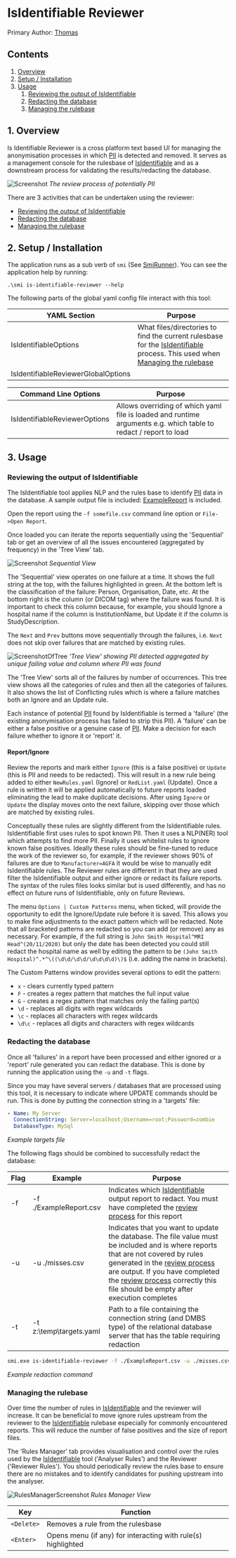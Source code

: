 ﻿# IsIdentifiable Reviewer

Primary Author: [Thomas](https://github.com/tznind)

## Contents

1.  [Overview](#1-overview)
2.  [Setup / Installation](#2-setup--installation)
3.  [Usage](#3-usage)
    1. [Reviewing the output of IsIdentifiable]
    2. [Redacting the database]
    3. [Managing the rulebase]

## 1. Overview

Is Identifiable Reviewer is a cross platform text based UI for managing the anonymisation processes in which [PII] is detected and removed. It serves as a management console for the
rulesbase of [IsIdentifiable] and as a downstream process for validating the results/redacting the database.

![Screenshot](./images/Role.png)
_The review process of potentially PII_

There are 3 activities that can be undertaken using the reviewer:

-   [Reviewing the output of IsIdentifiable]
-   [Redacting the database]
-   [Managing the rulebase]

## 2. Setup / Installation

The application runs as a sub verb of `smi` (See [SmiRunner]). You can see the application help by running:

```
.\smi is-identifiable-reviewer --help
```

The following parts of the global yaml config file interact with this tool:

| YAML Section                        | Purpose                                                                                                                       |
| ----------------------------------- | ----------------------------------------------------------------------------------------------------------------------------- |
| IsIdentifiableOptions               | What files/directories to find the current rulesbase for the [IsIdentifiable] process. This used when [Managing the rulebase] |
| IsIdentifiableReviewerGlobalOptions |                                                                                                                               |

| Command Line Options          | Purpose                                                                                                          |
| ----------------------------- | ---------------------------------------------------------------------------------------------------------------- |
| IsIdentifiableReviewerOptions | Allows overriding of which yaml file is loaded and runtime arguments e.g. which table to redact / report to load |

## 3. Usage

### Reviewing the output of IsIdentifiable

The IsIdentifiable tool applies NLP and the rules base to identify [PII] data in the database. A sample output file is included: [ExampleReport](./ExampleReport.csv) is included.

Open the report using the `-f somefile.csv` command line option or `File->Open Report`.

Once loaded you can iterate the reports sequentially using the 'Sequential' tab or get an overview of all the issues encountered (aggregated by frequency) in the 'Tree View' tab.

![Screenshot](./images/Screenshot1.png)
_Sequential View_

The 'Sequential' view operates on one failure at a time. It shows the full string at the top, with the failures highlighted in green. At the bottom left is the classification of the failure: Person, Organisation, Date, etc. At the bottom right is the column (or DICOM tag) where the failure was found. It is important to check this column because, for example, you should Ignore a hospital name if the column is InstitutionName, but Update it if the column is StudyDescription.

The `Next` and `Prev` buttons move sequentially through the failures, i.e. `Next` does not skip over failures that are matched by existing rules.

![ScreenshotOfTree](./images/tree.png)
_'Tree View' showing PII detected aggregated by unique failing value and column where PII was found_

The 'Tree View' sorts all of the failures by number of occurrences. This tree view shows all the categories of rules and then all the categories of failures. It also shows the list of Conflicting rules which is where a failure matches both an Ignore and an Update rule.

Each instance of potential [PII] found by IsIdentifiable is termed a 'failure' (the existing anonymisation process has failed to strip this PII). A 'failure' can be either a false positive or a genuine case of [PII]. Make a decision for each failure whether to ignore it or 'report' it.

#### Report/Ignore

Review the reports and mark either `Ignore` (this is a false positive) or `Update` (this is PII and needs to be redacted). This will result in a new rule being added to either `NewRules.yaml` (Ignore) or `RedList.yaml` (Update). Once a rule is written it will be applied automatically to future reports loaded eliminating the lead to make duplicate decisions. After using `Ignore` or `Update` the display moves onto the next failure, skipping over those which are matched by existing rules.

Conceptually these rules are slightly different from the IsIdentifiable rules. IsIdentifiable first uses rules to spot known PII. Then it uses a NLP(NER) tool which attempts to find more PII. Finally it uses whitelist rules to ignore known false positives. Ideally these rules should be fine-tuned to reduce the work of the reviewer so, for example, if the reviewer shows 90% of failures are due to `Manufacturer=AGFA` it would be wise to manually edit IsIdentifiable rules. The Reviewer rules are different in that they are used filter the IsIdentifiable output and either ignore or redact its failure reports. The syntax of the rules files looks similar but is used differently, and has no effect on future runs of IsIdentifiable, only on future Reviews.

The menu `Options | Custom Patterns` menu, when ticked, will provide the opportunity to edit the Ignore/Update rule before it is saved. This allows you to make fine adjustments to the exact pattern which will be redacted. Note that all bracketed patterns are redacted so you can add (or remove) any as necessary. For example, if the full string is `John Smith Hospital^MRI Head^(20/11/2020)` but only the date has been detected you could still redact the hospital name as well by editing the pattern to be `(John Smith Hospital)^.*^\((\d\d/\d\d/\d\d\d\d)\)$` (i.e. adding the name in brackets).

The Custom Patterns window provides several options to edit the pattern:

-   `x` - clears currently typed pattern
-   `F` - creates a regex pattern that matches the full input value
-   `G` - creates a regex pattern that matches only the failing part(s)
-   `\d` - replaces all digits with regex wildcards
-   `\c` - replaces all characters with regex wildcards
-   `\d\c` - replaces all digits and characters with regex wildcards

### Redacting the database

Once all 'failures' in a report have been processed and either ignored or a 'report' rule generated you can redact the database. This is done by running the application using the `-u` and `-t` flags.

Since you may have several servers / databases that are processed using this tool, it is necessary to indicate where UPDATE commands should be run. This is done by putting the connection string in a 'targets' file:

```yaml
- Name: My Server
  ConnectionString: Server=localhost;Username=root;Password=zombie
  DatabaseType: MySql
```

_Example targets file_

The following flags should be combined to successfully redact the database:

| Flag | Example                 | Purpose                                                                                                                                                                                                                                                                                   |
| ---- | ----------------------- | ----------------------------------------------------------------------------------------------------------------------------------------------------------------------------------------------------------------------------------------------------------------------------------------- |
| -f   | -f ./ExampleReport.csv  | Indicates which [IsIdentifiable] output report to redact. You must have completed the [review process] for this report                                                                                                                                                                    |
| -u   | -u ./misses.csv         | Indicates that you want to update the database. The file value must be included and is where reports that are not covered by rules generated in the [review process] are output. If you have completed the [review process] correctly this file should be empty after execution completes |
| -t   | -t z:\temp\targets.yaml | Path to a file containing the connection string (and DMBS type) of the relational database server that has the table requiring redaction                                                                                                                                                  |

```bash
smi.exe is-identifiable-reviewer -f ./ExampleReport.csv -u ./misses.csv -t z:\temp\targets.yaml
```

_Example redaction command_

### Managing the rulebase

Over time the number of rules in [IsIdentifiable] and the reviewer will increase. It can be beneficial to move ignore rules upstream from the reviewer to the [IsIdentifiable] rulebase especially for commonly encountered reports. This will reduce the number of false positives and the size of report files.

The 'Rules Manager' tab provides visualisation and control over the rules used by the [IsIdentifiable] tool ('Analyser Rules') and the Reviewer ('Reviewer Rules'). You should periodically review the rules base to ensure there are no mistakes and to identify candidates for pushing upstream into the analyser.

![RulesManagerScreenshot](./images/rulesmanager.png)
_Rules Manager View_

| Key        | Function                                                     |
| ---------- | ------------------------------------------------------------ |
| `<Delete>` | Removes a rule from the rulesbase                            |
| `<Enter>`  | Opens menu (if any) for interacting with rule(s) highlighted |

[isidentifiable]: ../../microservices/Microservices.IsIdentifiable/README.md
[pii]: https://en.wikipedia.org/wiki/Personal_data
[smirunner]: ../Applications.SmiRunner/
[managing the rulebase]: #managing-the-rulebase
[review process]: #reviewing-the-output-of-IsIdentifiable
[reviewing the output of isidentifiable]: #reviewing-the-output-of-isidentifiable
[redacting the database]: #redacting-the-database
